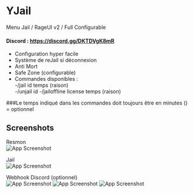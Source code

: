 # YJail
Menu Jail / RageUI v2 / Full Configurable

#### Discord : https://discord.gg/DKTDVgK8mR

- Configuration hyper facile
- Système de reJail si déconnexion
- Anti Mort
- Safe Zone (configurable)
- Commandes disponibles :  
-/jail id temps (raison)  
-/unjail id
-/jailoffline license temps (raison)  
    
###Le temps indiqué dans les commandes doit toujours être en minutes
() = optionnel
## Screenshots

Resmon  
![App Screenshot](https://i.imgur.com/YFhTSwM.png)

Jail  
![App Screenshot](https://i.imgur.com/zeHN4Ti.png)

Webhook Discord (optionnel)  
![App Screenshot](https://i.imgur.com/3lXsCDg.png)
![App Screenshot](https://i.imgur.com/Khy8FRE.png)
![App Screenshot](https://i.imgur.com/mavJIrP.png)
